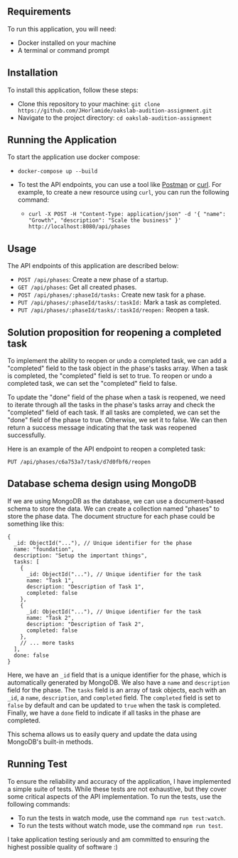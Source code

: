 ## Requirements

To run this application, you will need:

* Docker installed on your machine
* A terminal or command prompt

## Installation

To install this application, follow these steps:

* Clone this repository to your machine: `git clone https://github.com/JHorlamide/oakslab-audition-assignment.git`
* Navigate to the project directory: `cd oakslab-audition-assignment`

## Running the Application

To start the application use docker compose:

* `docker-compose up --build`
* To test the API endpoints, you can use a tool like [Postman](https://www.postman.com/downloads/) or [curl](https://curl.se/). For example, to create a new resource using `curl`, you can run the following command:

  * ```
    curl -X POST -H "Content-Type: application/json" -d '{ "name": "Growth", "description": "Scale the business" }' http://localhost:8080/api/phases
    ```

## Usage

The API endpoints of this application are described below:

* `POST /api/phases`: Create a new phase of a startup.
* `GET /api/phases`: Get all created phases.
* `POST /api/phases/:phaseId/tasks:` Create new task for a phase.
* `PUT /api/phases/:phaseId/tasks/:taskId:` Mark a task as completed.
* `PUT /api/phases/:phaseId/tasks/:taskId/reopen:` Reopen a task.

## Solution proposition for reopening a completed task

To implement the ability to reopen or undo a completed task, we can add a "completed" field to the task object in the phase's tasks array. When a task is completed, the "completed" field is set to true. To reopen or undo a completed task, we can set the "completed" field to false.

To update the "done" field of the phase when a task is reopened, we need to iterate through all the tasks in the phase's tasks array and check the "completed" field of each task. If all tasks are completed, we can set the "done" field of the phase to true. Otherwise, we set it to false. We can then return a success message indicating that the task was reopened successfully.

Here is an example of the API endpoint to reopen a completed task:

```
PUT /api/phases/c6a753a7/task/d7d0fbf6/reopen
```

## Database schema design using MongoDB

If we are using MongoDB as the database, we can use a document-based schema to store the data. We can create a collection named "phases" to store the phase data. The document structure for each phase could be something like this:

```
{
  _id: ObjectId("..."), // Unique identifier for the phase
  name: "foundation",
  description: "Setup the important things",
  tasks: [
    {
      _id: ObjectId("..."), // Unique identifier for the task
      name: "Task 1",
      description: "Description of Task 1",
      completed: false
    },
    {
      _id: ObjectId("..."), // Unique identifier for the task
      name: "Task 2",
      description: "Description of Task 2",
      completed: false
    },
    // ... more tasks
  ],
  done: false
}
```

Here, we have an `_id` field that is a unique identifier for the phase, which is automatically generated by MongoDB. We also have a `name` and `description` field for the phase. The `tasks` field is an array of task objects, each with an `_id`, a `name`, `description`, and `completed` field. The `completed` field is set to `false` by default and can be updated to `true` when the task is completed. Finally, we have a `done` field to indicate if all tasks in the phase are completed.

This schema allows us to easily query and update the data using MongoDB's built-in methods.

## Running Test

To ensure the reliability and accuracy of the application, I have implemented a simple suite of tests. While these tests are not exhaustive, but they cover some critical aspects of the API implementation. To run the tests, use the following commands:

* To run the tests in watch mode, use the command `npm run test:watch`.
* To run the tests without watch mode, use the command `npm run test`.

I take application testing seriously and am committed to ensuring the highest possible quality of software :)
